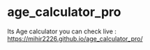 # age_calculator_pro
Its Age calculator
you can check live : https://mihir2226.github.io/age_calculator_pro/
